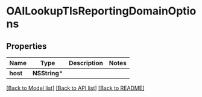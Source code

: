 # OAILookupTlsReportingDomainOptions

## Properties
Name | Type | Description | Notes
------------ | ------------- | ------------- | -------------
**host** | **NSString*** |  | 

[[Back to Model list]](../README#documentation-for-models) [[Back to API list]](../README#documentation-for-api-endpoints) [[Back to README]](../README)


